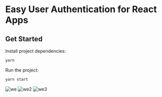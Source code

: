 # Easy User Authentication for React Apps

## Get Started

Install project dependencies:

```bash
yarn
```

Run the project:

```bash
yarn start
```

![we](https://user-images.githubusercontent.com/65077990/111892549-6c929900-8a22-11eb-8573-a7a6d211f45a.PNG)
![we2](https://user-images.githubusercontent.com/65077990/111892550-6e5c5c80-8a22-11eb-9579-033345a66498.PNG)
![we3](https://user-images.githubusercontent.com/65077990/111892551-6ef4f300-8a22-11eb-88bf-bebfee87677f.PNG)
